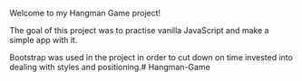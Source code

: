 Welcome to my Hangman Game project!

The goal of this project was to practise vanilla JavaScript and make a simple app with it.

Bootstrap was used in the project in order to cut down on time invested into dealing with styles and positioning.#   H a n g m a n - G a m e  
 